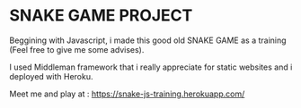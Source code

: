 # SNAKE GAME PROJECT


<p>Beggining with Javascript, i made this good old SNAKE GAME as a training (Feel free to give me some advises).</p>
<p>I used Middleman framework that i really appreciate for static websites and i deployed with Heroku.</p>

Meet me and play at : https://snake-js-training.herokuapp.com/


